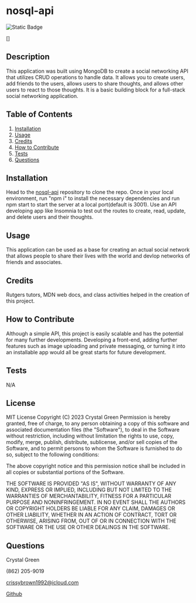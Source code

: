 # nosql-api
![Static Badge](https://img.shields.io/badge/License-MIT-green)

[]
## Description
This application was built using MongoDB to create a social networking API that utilizes CRUD operations to handle data.  It allows you to create users, add friends to the users, allows users to share thoughts, and allows other users to react to those thoughts.  It is a basic building block for a full-stack social networking application.

## Table of Contents

1. [Installation](#installation)
2. [Usage](#usage)
3. [Credits](#credits)
4. [How to Contribute](#how-to-contribute)
5. [Tests](#tests)
6. [Questions](#questions)

## Installation
Head to the [nosql-api](https://github.com/crissyg923/nosql-api) repository to clone the repo. Once in your local environment, run "npm i" to install the necessary dependencies and run npm start to start the server at a local port(default is 3001). Use an API developing app like Insomnia to test out the routes to create, read, update, and delete users and their thoughts.

## Usage
This application can be used as a base for creating an actual social network that allows people to share their lives with the world and devlop networks of friends and associates.

## Credits
Rutgers tutors, MDN web docs, and class activities helped in the creation of this project.

## How to Contribute
Although a simple API, this project is easily scalable and has the potential for many further developments.  Developing a front-end, adding further features such as image uploading and private messaging, or turning it into an installable app would all be great starts for future development.

## Tests
N/A

## License
MIT License
        Copyright (C) 2023 Crystal Green
        Permission is hereby granted, free of charge, to any person obtaining a copy
of this software and associated documentation files (the "Software"), to deal
in the Software without restriction, including without limitation the rights
to use, copy, modify, merge, publish, distribute, sublicense, and/or sell
copies of the Software, and to permit persons to whom the Software is
furnished to do so, subject to the following conditions:

The above copyright notice and this permission notice shall be included in all
copies or substantial portions of the Software.

THE SOFTWARE IS PROVIDED "AS IS", WITHOUT WARRANTY OF ANY KIND, EXPRESS OR
IMPLIED, INCLUDING BUT NOT LIMITED TO THE WARRANTIES OF MERCHANTABILITY,
FITNESS FOR A PARTICULAR PURPOSE AND NONINFRINGEMENT. IN NO EVENT SHALL THE
AUTHORS OR COPYRIGHT HOLDERS BE LIABLE FOR ANY CLAIM, DAMAGES OR OTHER
LIABILITY, WHETHER IN AN ACTION OF CONTRACT, TORT OR OTHERWISE, ARISING FROM,
OUT OF OR IN CONNECTION WITH THE SOFTWARE OR THE USE OR OTHER DEALINGS IN THE
SOFTWARE. 

## Questions
Crystal Green

(862) 205-9019

crissybrown1992@icloud.com

[Github](https://github.com/crissyg923)